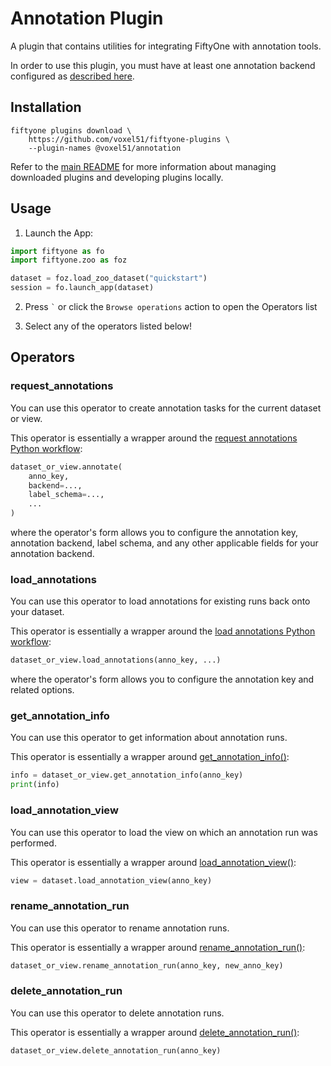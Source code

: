 # Annotation Plugin

A plugin that contains utilities for integrating FiftyOne with annotation
tools.

In order to use this plugin, you must have at least one annotation backend
configured as
[described here](https://docs.voxel51.com/user_guide/annotation.html).

## Installation

```shell
fiftyone plugins download \
    https://github.com/voxel51/fiftyone-plugins \
    --plugin-names @voxel51/annotation
```

Refer to the [main README](https://github.com/voxel51/fiftyone-plugins) for
more information about managing downloaded plugins and developing plugins
locally.

## Usage

1.  Launch the App:

```py
import fiftyone as fo
import fiftyone.zoo as foz

dataset = foz.load_zoo_dataset("quickstart")
session = fo.launch_app(dataset)
```

2.  Press `` ` `` or click the `Browse operations` action to open the Operators
    list

3.  Select any of the operators listed below!

## Operators

### request_annotations

You can use this operator to create annotation tasks for the current dataset or
view.

This operator is essentially a wrapper around the
[request annotations Python workflow](https://docs.voxel51.com/user_guide/annotation.html#requesting-annotations):

```py
dataset_or_view.annotate(
    anno_key,
    backend=...,
    label_schema=...,
    ...
)
```

where the operator's form allows you to configure the annotation key,
annotation backend, label schema, and any other applicable fields for your
annotation backend.

### load_annotations

You can use this operator to load annotations for existing runs back onto your
dataset.

This operator is essentially a wrapper around the
[load annotations Python workflow](https://docs.voxel51.com/user_guide/annotation.html#loading-annotations):

```py
dataset_or_view.load_annotations(anno_key, ...)
```

where the operator's form allows you to configure the annotation key and
related options.

### get_annotation_info

You can use this operator to get information about annotation runs.

This operator is essentially a wrapper around
[get_annotation_info()](https://docs.voxel51.com/api/fiftyone.core.collections.html#fiftyone.core.collections.SampleCollection.get_annotation_info):

```py
info = dataset_or_view.get_annotation_info(anno_key)
print(info)
```

### load_annotation_view

You can use this operator to load the view on which an annotation run was
performed.

This operator is essentially a wrapper around
[load_annotation_view()](https://docs.voxel51.com/api/fiftyone.core.collections.html#fiftyone.core.collections.SampleCollection.load_annotation_view):

```py
view = dataset.load_annotation_view(anno_key)
```

### rename_annotation_run

You can use this operator to rename annotation runs.

This operator is essentially a wrapper around
[rename_annotation_run()](https://docs.voxel51.com/api/fiftyone.core.collections.html#fiftyone.core.collections.SampleCollection.rename_annotation_run):

```py
dataset_or_view.rename_annotation_run(anno_key, new_anno_key)
```

### delete_annotation_run

You can use this operator to delete annotation runs.

This operator is essentially a wrapper around
[delete_annotation_run()](https://docs.voxel51.com/api/fiftyone.core.collections.html#fiftyone.core.collections.SampleCollection.delete_annotation_run):

```py
dataset_or_view.delete_annotation_run(anno_key)
```
